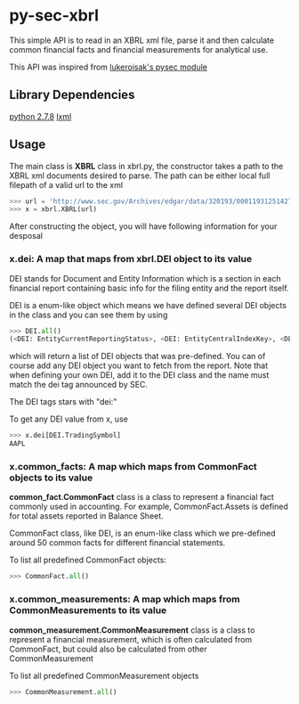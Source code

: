# py-sec-xbrl

This simple API is to read in an XBRL xml file, parse it and then calculate common financial facts and financial measurements for analytical use.

This API was inspired from [lukeroisak's pysec module](https://github.com/lukerosiak/pysec)

## Library Dependencies

[python 2.7.8](https://www.python.org/download/releases/2.7.8/)
[lxml](http://lxml.de/)

## Usage

The main class is **XBRL** class in xbrl.py, the constructor takes a path to the XBRL xml documents desired to parse. The path can be either local full filepath of a valid url to the xml

```python
>>> url = 'http://www.sec.gov/Archives/edgar/data/320193/000119312514277160/aapl-20140628.xml'
>>> x = xbrl.XBRL(url)
```

After constructing the object, you will have following information for your desposal

### x.dei: A map that maps from xbrl.DEI object to its value
DEI stands for Document and Entity Information which is a section in each financial report containing basic info for the filing entity and the report itself.

DEI is a enum-like object which means we have defined several DEI objects in the class and you can see them by using

```python
>>> DEI.all()
(<DEI: EntityCurrentReportingStatus>, <DEI: EntityCentralIndexKey>, <DEI: CurrentFiscalYearEndDate>, <DEI: DocumentPeriodEndDate>, <DEI: DocumentFiscalPeriodFocus>, <DEI: EntityWellKnownSeasonedIssuer>, <DEI: EntityVoluntaryFilers>, <DEI: TradingSymbol>, <DEI: DocumentFiscalYearFocus>, <DEI: DocumentType>, <DEI: EntityFilerCategory>, <DEI: AmendmentFlag>, <DEI: EntityRegistrantName>, <DEI: EntityCommonStockSharesOutstanding>, <DEI: EntityPublicFloat>)
```

which will return a list of DEI objects that was pre-defined.
You can of course add any DEI object you want to fetch from the report. Note that when defining your own DEI, add it to the DEI class and the name must match the dei tag announced by SEC.

The DEI tags stars with "dei:"

To get any DEI value from x, use

```python
>>> x.dei[DEI.TradingSymbol]
AAPL
```

### x.common_facts: A map which maps from CommonFact objects to its value

**common_fact.CommonFact** class is a class to represent a financial fact commonly used in accounting. For example, CommonFact.Assets is defined for total assets reported in Balance Sheet.

CommonFact class, like DEI, is an enum-like class which we pre-defined around 50 common facts for different financial statements.

To list all predefined CommonFact objects:
```python
>>> CommonFact.all()
```

### x.common_measurements: A map which maps from CommonMeasurements to its value

**common_measurement.CommonMeasurement** class is a class to represent a financial measurement, which is often calculated from CommonFact, but could also be calculated from other CommonMeasurement

To list all predefined CommonMeasurement objects
```python
>>> CommonMeasurement.all()
```
